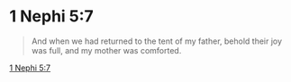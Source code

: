 # 1 Nephi 5:7

> And when we had returned to the tent of my father, behold their joy was full, and my mother was comforted.

[1 Nephi 5:7](https://www.churchofjesuschrist.org/study/scriptures/bofm/1-ne/5?lang=eng&id=p7#p7)


